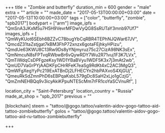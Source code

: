 +++
title = "Zombie and butterfly"
duration_min = 600
gender = "male"
extra = ""
article = ""
made_date = "2017-05-13T00:00:00+03:00"
date = "2017-05-13T10:00:00+03:00"
tags = ["color", "butterfly", "zombie", "spb2017"]
bodypart = ["arm"]
image_ipfs = "QmSnA3JKxM5u7H5H9VevrMFDwVyQG8SsRUTaY3mnb97Uf7"
images_ipfs = [  
  "QmWyKUot6SEbh6BZZvC78bugYbCqRBR4TEPhNJQWar67JV",
  "QmcdZ31taZstjgat7kBM3FhP72xnzx6gotaFEjhkyHPizu",
  "QmdUe63KWU8C13Rw9Ds8yYNjmyruz75c27CizA98NK3sEx",
  "QmNmcuN8sFPTvqRWbwBr6vQywRDY7Wu2R71vuj1F3K7LVx",
  "QmTiWdqCsDPFgzeKsy1WD1YBaBVyu1WDF5K3x7j3mAt2wb",
  "QmUD7VaGrPYjAADKFpCHrRFeK7eaSg9RdKt4xC2AC3MgQ3",
  "QmWFgXegYyPc219ExATBnDj2LFHECYn2hbPAXvoS4XjGUj",
  "QmeuRkSdZmnPhD6sEBPqaKsbL579gDc8SaH2xLjo1gCzjG",
  "QmZmNEHBQq9v3icyAkiKPpuNTEScMm7rFR1coYaSCVnuRf",
]

location_city = "Saint-Petersburg"
location_country = "Russia"
made_at_shop = "spb_2017"
previous = ""

[blockchain]
steem = "tattoo/@gogo.tattoo/valentin-aidov-gogo-tattoo-aid-tattoo-zombiebutterfly"
golos = "tattoo/@gogo.tattoo/valentin-aidov-gogo-tattoo-aid-ru-tattoo-zombiebutterfly"

+++
